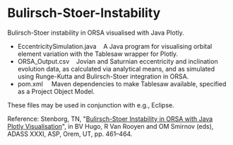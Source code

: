 # Bulirsch-Stoer-Instability

Bulirsch-Stoer instability in ORSA visualised with Java Plotly.

- EccentricitySimulation.java &nbsp;&nbsp; A Java program for visualising orbital element variation with the Tablesaw wrapper for Plotly.<br />
- ORSA_Output.csv &nbsp;&nbsp; Jovian and Saturnian eccentricity and inclination evolution data, as calculated via analytical means, and as simulated using Runge-Kutta and Bulirsch-Stoer integration in ORSA.<br />
- pom.xml &nbsp;&nbsp;&nbsp; Maven dependencies to make Tablesaw available, specified as a Project Object Model.

These files may be used in conjunction with e.g., Eclipse.

Reference: Stenborg, TN, "[Bulirsch-Stoer Instability in ORSA with Java Plotly Visualisation](https://aspbooks.org/custom/publications/paper/535-0459.html)", in BV Hugo, R Van Rooyen and OM Smirnov (eds), ADASS XXXI, ASP, Orem, UT, pp. 461–464.
